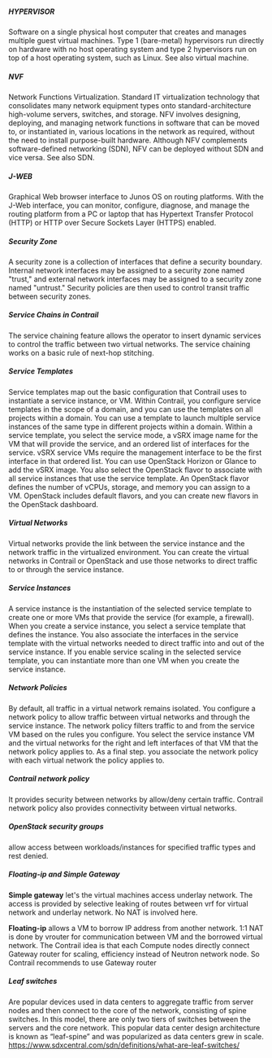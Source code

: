 <h5>HYPERVISOR</h5>
Software on a single physical host computer that creates and manages multiple guest virtual machines. Type 1 (bare-metal) hypervisors run directly on hardware with no host operating system and type 2 hypervisors run on top of a host operating system, such as Linux. See also virtual machine.

<h5>NVF</h5>
Network Functions Virtualization. Standard IT virtualization technology that consolidates many network equipment types onto standard-architecture high-volume servers, switches, and storage. NFV involves designing, deploying, and managing network functions in software that can be moved to, or instantiated in, various locations in the network as required, without the need to install purpose-built hardware. Although NFV complements software-defined networking (SDN), NFV can be deployed without SDN and vice versa. See also SDN.

<h5>J-WEB</h5>
Graphical Web browser interface to Junos OS on routing platforms. With the J-Web interface, you can monitor, configure, diagnose, and manage the routing platform from a PC or laptop that has Hypertext Transfer Protocol (HTTP) or HTTP over Secure Sockets Layer (HTTPS) enabled.

<h5>Security Zone</h5>A security zone is a collection of interfaces that define a security boundary. Internal network interfaces may be assigned to a security zone named "trust," and external network interfaces may be assigned to a security zone named "untrust." Security policies are then used to control transit traffic between security zones.

<h5>Service Chains in Contrail</h5> 
The service chaining feature allows the operator to insert dynamic services to control the traffic between two virtual networks. The service chaining works on a basic rule of next-hop stitching.

<h5>Service Templates</h5>
Service templates map out the basic configuration that Contrail uses to instantiate a service instance, or VM. Within Contrail, you configure service templates in the scope of a domain, and you can use the templates on all projects within a domain. You can use a
template to launch multiple service instances of the same type in different projects within a domain. Within a service template, you select the service mode, a vSRX image name for the VM that will provide the service, and an ordered list of interfaces for the service.
vSRX service VMs require the management interface to be the first interface in that ordered list. You can use OpenStack Horizon or Glance to add the vSRX image. You also select the OpenStack flavor to associate with all service instances that use the service
template. An OpenStack flavor defines the number of vCPUs, storage, and memory you can assign to a VM. OpenStack includes default flavors, and you can create new flavors in the OpenStack dashboard.

<h5>Virtual Networks</h5>
Virtual networks provide the link between the service instance and the network traffic in the virtualized environment. You can create the virtual networks in Contrail or OpenStack and use those networks to direct traffic to or through the service instance.

<h5>Service Instances</h5>
A service instance is the instantiation of the selected service template to create one or more VMs that provide the service (for example, a firewall). When you create a service instance, you select a service template that defines the instance. You also associate the interfaces in the service template with the virtual networks needed to direct traffic into and out of the service instance. If you enable service scaling in the selected service template, you can instantiate more than one VM when you create the service instance.

<h5>Network Policies </h5>
By default, all traffic in a virtual network remains isolated. You configure a network policy to allow traffic between virtual networks and through the service instance. The network policy filters traffic to and from the service VM based on the rules you configure. You
select the service instance VM and the virtual networks for the right and left interfaces of that VM that the network policy applies to. As a final step. you associate the network policy with each virtual network the policy applies to.


<h5>Contrail network policy</h5> It provides security between networks by allow/deny certain traffic. Contrail network policy also provides connectivity between virtual networks.

<h5>OpenStack security groups </h5> allow access between workloads/instances for specified traffic types and rest denied.

<h5>Floating-ip and Simple Gateway</h5>

   <b>Simple gateway</b> let's the virtual machines access underlay network. The access is provided by selective leaking of routes between vrf for virtual network and underlay network. No NAT is involved here.

   <b>Floating-ip</b> allows a VM to borrow IP address from another network. 1:1 NAT is done by vrouter for communication between VM and the borrowed virtual network.
    The Contrail idea is that each Compute nodes directly connect Gateway router for scaling, efficiency instead of Neutron network node. So Contrail recommends to use Gateway router

<h5>Leaf switches</h5> Are popular devices used in data centers to aggregate traffic from server nodes and then connect to the core of the network, consisting of spine switches. In this model, there are only two tiers of switches between the servers and the core network. This popular data center design architecture is known as “leaf-spine” and was popularized as data centers grew in scale.
<a href="https://www.sdxcentral.com/sdn/definitions/what-are-leaf-switches/">https://www.sdxcentral.com/sdn/definitions/what-are-leaf-switches/</a>
